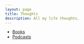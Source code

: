 ```yaml
---
layout: page
title: Thoughts
description: All my life thoughts.
---
```


- [Books](../pages/thoughts/books.html)
- [Podcasts](../pages/thoughts/podcasts.html)